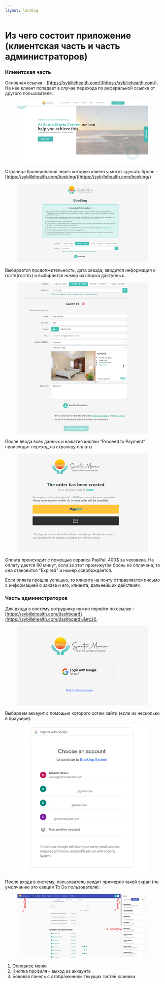 ```yaml
---
layout: landing
---
```


# Из чего состоит приложение (клиентская часть и часть администраторов)

### Клиентская часть

Основная ссылка - [https://sybillehealth.com/](https://sybillehealth.com/). На нее клиент попадает в случае перехода по реферальной ссылке от другого пользователя.&#x20;

<figure><img src="../../../.gitbook/assets/image (4).png" alt=""><figcaption></figcaption></figure>

Страница бронирования через которую клиенты могут сделать бронь - [https://sybillehealth.com/booking/](https://sybillehealth.com/booking/)

<figure><img src="../../../.gitbook/assets/image (5).png" alt=""><figcaption></figcaption></figure>

Выбирается продолжительность, дата заезда, вводится информация о госте(гостях) и выбирается номер из списка доступных.&#x20;

<figure><img src="../../../.gitbook/assets/image (2).png" alt=""><figcaption></figcaption></figure>

После ввода всех данных и нажатия кнопки "Proceed to Payment" происходит переход на страницу оплаты.

<figure><img src="../../../.gitbook/assets/image (3).png" alt=""><figcaption></figcaption></figure>

Оплата происходит с помощью сервиса PayPal. 400$ за человека. На оплату дается 60 минут, если за этот промежуток бронь не оплачена, то она становится "Expired" и номер освобождается.&#x20;

Если оплата прошла успешно, то клиенту на почту отправляется письмо с информацией о заказе и его, клиента, дальнейших действиях.



### Часть администраторов

Для входа в систему сотруднику нужно перейти по ссылке - [https://sybillehealth.com/dashboard](https://sybillehealth.com/dashboard).&#x20;

<figure><img src="../../../.gitbook/assets/image (1).png" alt=""><figcaption></figcaption></figure>

Выбираем аккаунт с помощью которого хотим зайти (если их несколько в браузере).

<figure><img src="../../../.gitbook/assets/image (6).png" alt=""><figcaption></figcaption></figure>

После входа в систему, пользователь увидит примерно такой экран (по умолчанию это секция To Do пользователя):

<figure><img src="../../../.gitbook/assets/image (7).png" alt=""><figcaption></figcaption></figure>

1. Основное меню
2. Кнопка профиля - выход из аккаунта
3. Боковая панель с отображением текущих гостей клиники





